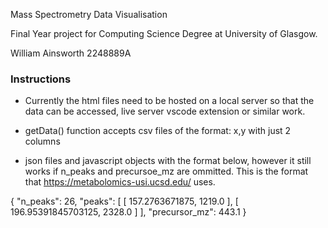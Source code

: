 Mass Spectrometry Data Visualisation

Final Year project for Computing Science Degree at University of Glasgow.

William Ainsworth
2248889A

### Instructions

- Currently the html files need to be hosted on a local server so that the data can be accessed, live server vscode extension or similar work.

- getData() function accepts csv files of the format: x,y with just 2 columns
- json files and javascript objects with the format below, however it still works if n_peaks and precursoe_mz are ommitted. This is the format that https://metabolomics-usi.ucsd.edu/ uses.


{
    "n_peaks": 26,
    "peaks": [
        [
            157.2763671875,
            1219.0
        ], 
        [
            196.95391845703125,
            2328.0
        ]
    ],
    "precursor_mz": 443.1
}
